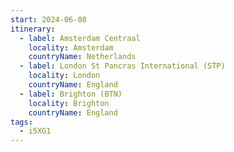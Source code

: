 ```yaml
---
start: 2024-06-08
itinerary:
  - label: Amsterdam Centraal
    locality: Amsterdam
    countryName: Netherlands
  - label: London St Pancras International (STP)
    locality: London
    countryName: England
  - label: Brighton (BTN)
    locality: Brighton
    countryName: England
tags:
  - i5XG1
---
```


